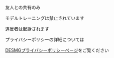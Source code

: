 友人との共有のみ

モデルトレーニングは禁止されています

違反者は起訴されます

プライバシーポリシーの詳細については

[DESMGプライバシーポリシーページ](https://www.desmg.com/#/policies/privacy)をご覧ください

